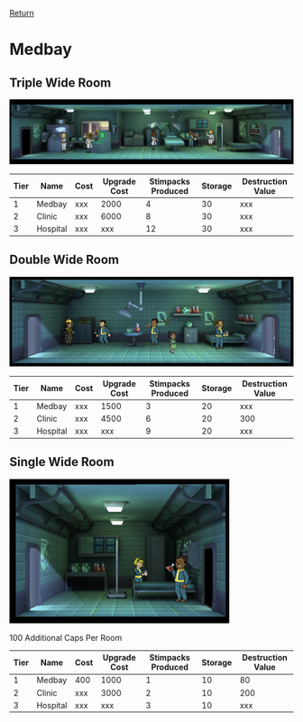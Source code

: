 [Return](../README.md)

Medbay
===========

## Triple Wide Room

![Medbay](t2images/trippleclinic.jpg)

Tier | Name | Cost | Upgrade Cost | Stimpacks Produced | Storage | Destruction Value
------|------|------|------|------|------|------
1 | Medbay | xxx | 2000 | 4 | 30 | xxx
2 | Clinic | xxx | 6000 | 8 | 30 | xxx
3 | Hospital | xxx | xxx | 12 | 30 | xxx

## Double Wide Room

![Medbay](t1images/doublemedbay.jpg)

Tier | Name | Cost | Upgrade Cost | Stimpacks Produced | Storage | Destruction Value
------|------|------|------|------|------|------
1 | Medbay | xxx | 1500 | 3 | 20 | xxx
2 | Clinic | xxx | 4500 | 6 | 20 | 300
3 | Hospital | xxx | xxx | 9 | 20 | xxx

## Single Wide Room

![Medbay](t1images/t1singlemedbay.jpg)

100 Additional Caps Per Room

Tier | Name | Cost | Upgrade Cost | Stimpacks Produced | Storage | Destruction Value
------|------|------|------|------|------|------
1 | Medbay | 400 | 1000 | 1 | 10 | 80
2 | Clinic | xxx | 3000 | 2 | 10 | 200
3 | Hospital | xxx | xxx | 3 | 10 | xxx
